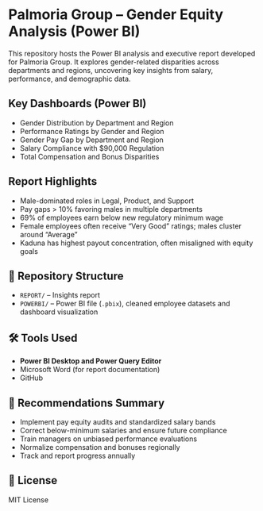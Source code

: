 # Palmoria Group – Gender Equity Analysis (Power BI)

This repository hosts the Power BI analysis and executive report developed for Palmoria Group. It explores gender-related disparities across departments and regions, uncovering key insights from salary, performance, and demographic data.

##  Key Dashboards (Power BI)

- Gender Distribution by Department and Region
- Performance Ratings by Gender and Region
- Gender Pay Gap by Department and Region
- Salary Compliance with $90,000 Regulation
- Total Compensation and Bonus Disparities

##  Report Highlights

- Male-dominated roles in Legal, Product, and Support
- Pay gaps > 10% favoring males in multiple departments
- 69% of employees earn below new regulatory minimum wage
- Female employees often receive “Very Good” ratings; males cluster around “Average”
- Kaduna has highest payout concentration, often misaligned with equity goals

## 📁 Repository Structure

- `REPORT/` – Insights report 
- `POWERBI/` – Power BI file (`.pbix`), cleaned employee datasets and dashboard visualization
  

## 🛠 Tools Used

- **Power BI Desktop and Power Query Editor**
- Microsoft Word (for report documentation)
- GitHub

## 📌 Recommendations Summary

- Implement pay equity audits and standardized salary bands
- Correct below-minimum salaries and ensure future compliance
- Train managers on unbiased performance evaluations
- Normalize compensation and bonuses regionally
- Track and report progress annually

## 📜 License

MIT License
